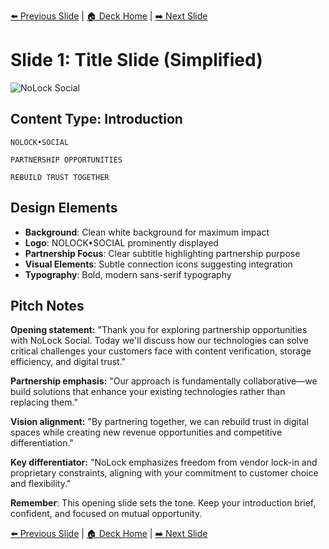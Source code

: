 <!-- Navigation Header -->
[⬅️ Previous Slide](slide21.md) | [🏠 Deck Home](../README.md) | [➡️ Next Slide](slide02.md)

# Slide 1: Title Slide (Simplified)

![NoLock Social](../images/slide1.png)

## Content Type: Introduction

```
NOLOCK•SOCIAL

PARTNERSHIP OPPORTUNITIES

REBUILD TRUST TOGETHER
```

## Design Elements

- **Background**: Clean white background for maximum impact
- **Logo**: NOLOCK•SOCIAL prominently displayed
- **Partnership Focus**: Clear subtitle highlighting partnership purpose
- **Visual Elements**: Subtle connection icons suggesting integration
- **Typography**: Bold, modern sans-serif typography

## Pitch Notes

**Opening statement:**
"Thank you for exploring partnership opportunities with NoLock Social. Today we'll discuss how our technologies can solve critical challenges your customers face with content verification, storage efficiency, and digital trust."

**Partnership emphasis:**
"Our approach is fundamentally collaborative—we build solutions that enhance your existing technologies rather than replacing them."

**Vision alignment:**
"By partnering together, we can rebuild trust in digital spaces while creating new revenue opportunities and competitive differentiation."

**Key differentiator:**
"NoLock emphasizes freedom from vendor lock-in and proprietary constraints, aligning with your commitment to customer choice and flexibility."

**Remember**: This opening slide sets the tone. Keep your introduction brief, confident, and focused on mutual opportunity.

<!-- Navigation Footer -->
[⬅️ Previous Slide](slide21.md) | [🏠 Deck Home](../README.md) | [➡️ Next Slide](slide02.md)